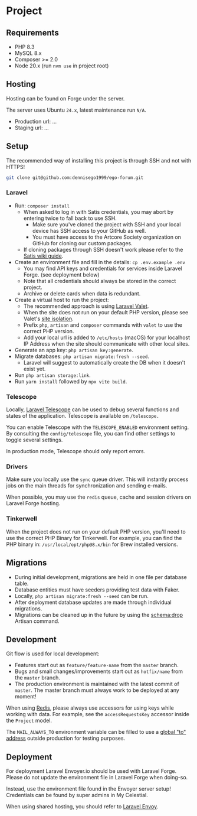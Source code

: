 # Project

## Requirements

- PHP 8.3
- MySQL 8.x
- Composer >= 2.0
- Node 20.x (run `nvm use` in project root)

## Hosting

Hosting can be found on Forge under the <SERVER> server.

The server uses Ubuntu `24.x`, latest maintenance run `N/A`.

- Production url: ...
- Staging url: ...

## Setup

The recommended way of installing this project is through SSH and not with HTTPS!

```bash
git clone git@github.com:dennisego1999/ego-forum.git
```

### Laravel

- Run: `composer install`
    - When asked to log in with Satis credentials, you may abort by entering twice to fall back to use SSH.
        - Make sure you've cloned the project with SSH and your local device has SSH access to your GitHub as well.
        - You must have access to the Artcore Society organization on GitHub for cloning our custom packages.
    - If cloning packages through SSH doesn't work please refer to the [Satis wiki guide](https://my.wearecelestial.group/wiki/satis-project-setup).
- Create an environment file and fill in the details: `cp .env.example .env`
    - You may find API keys and credentials for services inside Laravel Forge. (see deployment below)
    - Note that all credentials should always be stored in the correct project.
    - Archive or delete cards when data is redundant.
- Create a virtual host to run the project:
    - The recommended approach is using [Laravel Valet](https://laravel.com/docs/valet).
    - When the site does not run on your default PHP version, please see Valet's [site isolation](https://laravel.com/docs/valet#php-versions).
    - Prefix `php`, `artisan` and `composer` commands with `valet` to use the correct PHP version.
    - Add your local url is added to `/etc/hosts` (macOS) for your localhost IP Address when the site should communicate with other local sites.
- Generate an app key: `php artisan key:generate`.
- Migrate databases: `php artisan migrate:fresh --seed`.
    - Laravel will suggest to automatically create the DB when it doesn't exist yet.
- Run `php artisan storage:link`.
- Run `yarn install` followed by `npx vite build`.

### Telescope

Locally, [Laravel Telescope](https://laravel.com/docs/telescope) can be used to debug several functions and states of the application. Telescope is available on `/telescope.`

You can enable Telescope with the `TELESCOPE_ENABLED` environment setting. By consulting the `config/telescope` file, you can find other settings to toggle several settings.

In production mode, Telescope should only report errors.

### Drivers

Make sure you locally use the `sync` queue driver. This will instantly process jobs on the main threads for synchronization and sending e-mails.

When possible, you may use the `redis` queue, cache and session drivers on Laravel Forge hosting.

### Tinkerwell

When the project does not run on your default PHP version, you'll need to use the correct PHP Binary for Tinkerwell. For example, you can find the PHP binary in: `/usr/local/opt/php@8.x/bin` for Brew installed versions.

## Migrations

- During initial development, migrations are held in one file per database table.
- Database entities must have seeders providing test data with Faker.
- Locally, `php artisan migrate:fresh --seed` can be run.
- After deployment database updates are made through individual migrations.
- Migrations can be cleaned up in the future by using the [schema:drop](https://github.com/laravel/framework/pull/32275) Artisan command.

## Development

Git flow is used for local development:
- Features start out as `feature/feature-name` from the `master` branch.
- Bugs and small changes/improvements start out as `hotfix/name` from the `master` branch.
- The production environment is maintained with the latest commit of `master`. The master branch must always work to be deployed at any moment!

When using [Redis](https://laravel.com/docs/redis), please always use accessors for using keys while working with data. For example, see the `accessRequestsKey` accessor inside the `Project` model.

The `MAIL_ALWAYS_TO` environment variable can be filled to use a [global "to" address](https://laravel.com/docs/mail#using-a-global-to-address) outside production for testing purposes.

## Deployment

For deployment Laravel Envoyer.io should be used with Laravel Forge. Please do not update the environment file in Laravel Forge when doing-so.

Instead, use the environment file found in the Envoyer server setup! Credentials can be found by super admins in My Celestial.

When using shared hosting, you should refer to [Laravel Envoy](https://laravel.com/docs/envoy).
